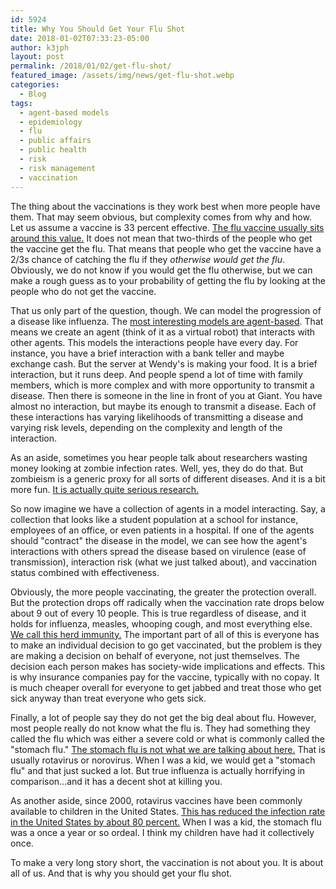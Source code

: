 ```yaml
---
id: 5924
title: Why You Should Get Your Flu Shot
date: 2018-01-02T07:33:23-05:00
author: k3jph
layout: post
permalink: /2018/01/02/get-flu-shot/
featured_image: /assets/img/news/get-flu-shot.webp
categories:
  - Blog
tags:
  - agent-based models
  - epidemiology
  - flu
  - public affairs
  - public health
  - risk
  - risk management
  - vaccination
---
```

The thing about the vaccinations is they work best when more people
have them. That may seem obvious, but complexity comes from why and
how. Let us assume a vaccine is 33 percent effective. [The flu
vaccine usually sits around this
value.](http://templatelab.com/flu-vaccination-effectiveness-studies/) It
does not mean that two-thirds of the people who get the vaccine get
the flu. That means that people who get the vaccine have a 2/3s
chance of catching the flu if they _otherwise would get the flu_.
Obviously, we do not know if you would get the flu otherwise, but
we can make a rough guess as to your probability of getting the flu
by looking at the people who do not get the vaccine.

That us only part of the question, though. We can model the progression
of a disease like influenza. The [most interesting models are
agent-based](http://epidemiologymatters.org/epidemiology-we-like/methods/agent-based-modeling/).
That means we create an agent (think of it as a virtual robot) that
interacts with other agents. This models the interactions people
have every day. For instance, you have a brief interaction with a
bank teller and maybe exchange cash. But the server at Wendy's is
making your food. It is a brief interaction, but it runs deep. And
people spend a lot of time with family members, which is more complex
and with more opportunity to transmit a disease. Then there is
someone in the line in front of you at Giant. You have almost no
interaction, but maybe its enough to transmit a disease. Each of
these interactions has varying likelihoods of transmitting a disease
and varying risk levels, depending on the complexity and length of
the interaction.

As an aside, sometimes you hear people talk about researchers wasting
money looking at zombie infection rates. Well, yes, they do do that.
But zombieism is a generic proxy for all sorts of different diseases.
And it is a bit more fun. [It is actually quite serious
research.](https://io9.gizmodo.com/map-shows-how-quickly-a-zombie-outbreak-would-spread-fr-1692010744)

So now imagine we have a collection of agents in a model interacting.
Say, a collection that looks like a student population at a school
for instance, employees of an office, or even patients in a hospital.
If one of the agents should "contract" the disease in the model,
we can see how the agent's interactions with others spread the
disease based on virulence (ease of transmission), interaction risk
(what we just talked about), and vaccination status combined with
effectiveness.

Obviously, the more people vaccinating, the greater the protection
overall. But the protection drops off radically when the vaccination
rate drops below about 9 out of every 10 people. This is true
regardless of disease, and it holds for influenza, measles, whooping
cough, and most everything else. [We call this herd
immunity.](http://vk.ovg.ox.ac.uk/herd-immunity) The important part
of all of this is everyone has to make an individual decision to
go get vaccinated, but the problem is they are making a decision
on behalf of everyone, not just themselves. The decision each person
makes has society-wide implications and effects. This is why insurance
companies pay for the vaccine, typically with no copay. It is much
cheaper overall for everyone to get jabbed and treat those who get
sick anyway than treat everyone who gets sick.

Finally, a lot of people say they do not get the big deal about
flu. However, most people really do not know what the flu is. They
had something they called the flu which was either a severe cold
or what is commonly called the "stomach flu." [The stomach flu is
not what we are talking about
here.](http://immunizealberta.ca/sites/default/files/downloads/flu-comparison-sheet.pdf)
That is usually rotavirus or norovirus. When I was a kid, we would
get a "stomach flu" and that just sucked a lot. But true influenza
is actually horrifying in comparison...and it has a decent shot at
killing you.

As another aside, since 2000, rotavirus vaccines have been commonly
available to children in the United States. [This has reduced the
infection rate in the United States by about 80
percent.](https://www.ncbi.nlm.nih.gov/pmc/articles/PMC5237165/)
When I was a kid, the stomach flu was a once a year or so ordeal.
I think my children have had it collectively once.

To make a very long story short, the vaccination is not about you.
It is about all of us. And that is why you should get your flu shot.
